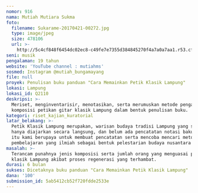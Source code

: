 ```yaml
---
nomor: 916
nama: Mutiah Mutiara Sukma
foto:
  filename: Sukarame-20170421-00272.jpg
  type: image/jpeg
  size: 478106
  url: >-
    http://5c4cf848f6454dc02ec8-c49fe7e7355d384845270f4a7a0a7aa1.r53.cf2.rackcdn.com/457c13a5-d9d6-4773-81f9-c14163a315cf/Sukarame-20170421-00272.jpg
seni: musik
pengalaman: 19 tahun
website: 'YouTube channel : mutiahms'
sosmed: Instagram @mutiah_bungamayang
file: null
proyek: Penulisan buku panduan "Cara Memainkan Petik Klasik Lampung"
lokasi: Lampung
lokasi_id: Q2110
deskripsi: >-
  Meriset, menginventarisir, menotasikan, serta merumuskan metode pengajaran
  komposisi petikan gitar klasik Lampung dalam bentuk penulisan buku.
kategori: riset_kajian_kuratorial
latar_belakang: >-
  Petik Klasik Lampung merupakan, warisan budaya tradisi Lampung yang selama ini
  hanya diajarkan secara langsung, dan belum ada pencatatan notasi baku. Untuk
  itu kami berupaya untuk membuat pencatatan serta mencoba mencari metode
  pembelajaran yang ilmiah sebagai bentuk pelestarian budaya nusantara
masalah: >-
  Terancam punahnya jenis komposisi serta jumlah orang yang menguasai petikan
  klasik Lampung akibat proses regenerasi yang terhambat.
durasi: 6 bulan
sukses: Dicetaknya buku panduan "Cara Memainkan Petik Klasik Lampung"
dana: '100'
submission_id: 5ab5412cb52f720fdde2533e
---
```

